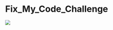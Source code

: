 # Fix_My_Code_Challenge

<html>
<head>
</head>
<body>
<img src="https://thetrekerapp.files.wordpress.com/2015/11/img_2470.jpg"></a>
</body>
</html>
